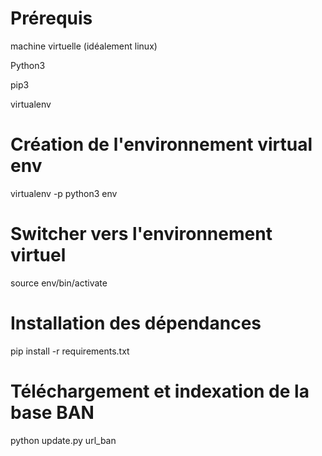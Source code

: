 # Prérequis

machine virtuelle (idéalement linux)

Python3

pip3

virtualenv

# Création de l'environnement virtual env

virtualenv -p python3 env

# Switcher vers l'environnement virtuel

source env/bin/activate


# Installation des dépendances

pip install -r requirements.txt

# Téléchargement et indexation de la base BAN

python update.py url_ban
